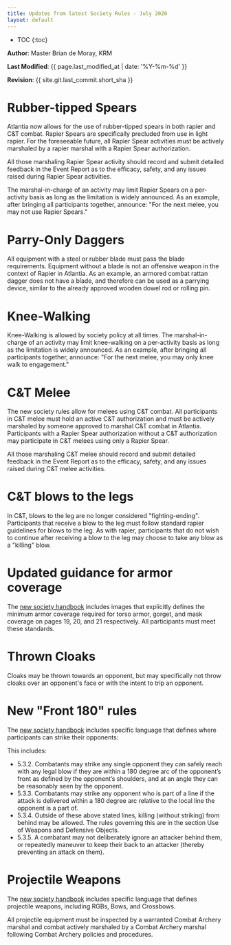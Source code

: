 ```yaml
--- 
title: Updates from latest Society Rules - July 2020
layout: default 
--- 
```

 
* TOC 
{:toc} 
 
**Author**: Master Brian de Moray, KRM 
 
**Last Modified**: {{ page.last_modified_at | date: '%Y-%m-%d' }}
 
**Revision**: {{ site.git.last_commit.short_sha }}

# Rubber-tipped Spears

Atlantia now allows for the use of rubber-tipped spears in both rapier and C&T combat.  Rapier Spears are specifically precluded from use in light rapier.  For the foreseeable future, all Rapier Spear activities must be actively marshaled by a rapier marshal with a Rapier Spear authorization.

All those marshaling Rapier Spear activity should record and submit detailed feedback in the Event Report as to the efficacy, safety, and any issues raised during Rapier Spear activities.

The marshal-in-charge of an activity may limit Rapier Spears on a per-activity basis as long as the limitation is widely announced.  As an example, after bringing all participants together, announce: "For the next melee, you may not use Rapier Spears."

# Parry-Only Daggers

All equipment with a steel or rubber blade must pass the blade requirements.  Equipment without a blade is not an offensive weapon in the context of Rapier in Atlantia.  As an example, an armored combat rattan dagger does not have a blade, and therefore can be used as a parrying device, similar to the already approved wooden dowel rod or rolling pin.

# Knee-Walking

Knee-Walking is allowed by society policy at all times.  The marshal-in-charge of an activity may limit knee-walking on a per-activity basis as long as the limitation is widely announced.  As an example, after bringing all participants together, announce: "For the next melee, you may only knee walk to engagement."

# C&T Melee

The new society rules allow for melees using C&T combat.  All participants in C&T melee must hold an active C&T authorization and must be actively marshaled by someone approved to marshal C&T combat in Atlantia.  Participants with a Rapier Spear authorization without a C&T authorization may participate in C&T melees using only a Rapier Spear.

All those marshaling C&T melee should record and submit detailed feedback in the Event Report as to the efficacy, safety, and any issues raised during C&T melee activities.

# C&T blows to the legs

In C&T, blows to the leg are no longer considered "fighting-ending".  Participants that receive a blow to the leg must follow standard rapier guidelines for blows to the leg.  As with rapier, participants that do not wish to continue after receiving a blow to the leg may choose to take any blow as a "killing" blow.

# Updated guidance for armor coverage

The [new society handbook](https://www.sca.org/wp-content/uploads/2020/04/FencingMarshalsHandbookApril2020.pdf) includes images that explicitly defines the minimum armor coverage required for torso armor, gorget, and mask coverage on pages 19, 20, and 21 respectively.  All participants must meet these standards.

# Thrown Cloaks

Cloaks may be thrown towards an opponent, but may specifically not throw cloaks over an opponent's face or with the intent to trip an opponent.  

# New "Front 180" rules

The [new society handbook](https://www.sca.org/wp-content/uploads/2020/04/FencingMarshalsHandbookApril2020.pdf) includes specific language that defines where participants can strike their opponents:

This includes:
* 5.3.2. Combatants may strike any single opponent they can safely reach with any legal blow if they are within a 180 degree arc of the opponent’s front as defined by the opponent’s shoulders, and at an angle they can be reasonably seen by the opponent.
* 5.3.3. Combatants may strike any opponent who is part of a line if the attack is delivered within a 180 degree arc relative to the local line the opponent is a part of.
* 5.3.4. Outside of these above stated lines, killing (without striking) from behind may be allowed. The rules governing this are in the section Use of Weapons and Defensive Objects.
* 5.3.5. A combatant may not deliberately ignore an attacker behind them, or repeatedly maneuver to keep their back to an attacker (thereby preventing an attack on them).

# Projectile Weapons

The [new society handbook](https://www.sca.org/wp-content/uploads/2020/04/FencingMarshalsHandbookApril2020.pdf) includes specific language that defines projectile weapons, including RGBs, Bows, and Crossbows.

All projectile equipment must be inspected by a warranted Combat Archery marshal and combat actively marshaled by a Combat Archery marshal following Combat Archery policies and procedures.
